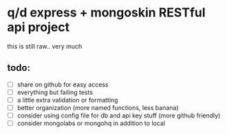 # q/d express + mongoskin RESTful api project
this is still raw.. very much

## todo:
  - [ ] share on github for easy access
  - [ ] everything but failing tests
  - [ ] a little extra validation or formatting
  - [ ] better organization (more named functions, less banana)
  - [ ] consider using config file for db and api key stuff (more github friendly)
  - [ ] consider mongolabs or mongohq in addition to local
